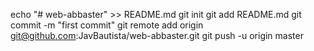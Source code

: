 echo "# web-abbaster" >> README.md
git init
git add README.md
git commit -m "first commit"
git remote add origin git@github.com:JavBautista/web-abbaster.git
git push -u origin master